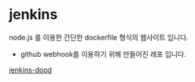 # jenkins

node.js 를 이용한 간단한 dockerfile 형식의 웹사이트 입니다.

* github webhook를 이용하기 위해 만들어진 레포 입니다.

[jenkins-dood](https://github.com/dev-chulbuji/DevOps_Seongnam/tree/master/docker_auto_build_jenkins)